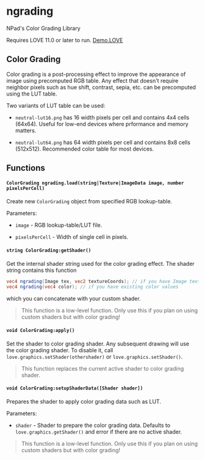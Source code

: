 ngrading
=====

NPad's Color Grading Library

Requires LOVE 11.0 or later to run. [Demo.LOVE](https://cdn.discordapp.com/attachments/330089431379869708/607065237157445658/demo.love)

Color Grading
-----

Color grading is a post-processing effect to improve the appearance of image using precomputed RGB table.
Any effect that doesn't require neighbor pixels such as hue shift, contrast, sepia, etc. can be precomputed using the LUT table.

Two variants of LUT table can be used:

* `neutral-lut16.png` has 16 width pixels per cell and contains 4x4 cells (64x64). Useful for low-end devices where prformance and memory matters.

* `neutral-lut64.png` has 64 width pixels per cell and contains 8x8 cells (512x512). Recommended color table for most devices.

Functions
-----

#### `ColorGrading ngrading.load(string|Texture|ImageData image, number pixelsPerCell)`

Create new `ColorGrading` object from specified RGB lookup-table.

Parameters:

* `image` - RGB lookup-table/LUT file.

* `pixelsPerCell` - Width of single cell in pixels.

#### `string ColorGrading:getShader()`

Get the internal shader string used for the color grading effect. The shader string contains this function

```glsl
vec4 ngrading(Image tex, vec2 textureCoords); // if you have Image texture
vec4 ngrading(vec4 color); // if you have existing color values
```

which you can concatenate with your custom shader.

> This function is a low-level function. Only use this if you plan on using custom shaders but with color grading!

#### `void ColorGrading:apply()`

Set the shader to color grading shader. Any subsequent drawing will use the color grading shader.
To disable it, call `love.graphics.setShader(othershader)` or `love.graphics.setShader()`.

> This function replaces the current active shader to color grading shader.

#### `void ColorGrading:setupShaderData([Shader shader])`

Prepares the shader to apply color grading data such as LUT.

Parameters:

* `shader` - Shader to prepare the color grading data. Defaults to `love.graphics.getShader()` and error if there are no active shader.

> This function is a low-level function. Only use this if you plan on using custom shaders but with color grading!
